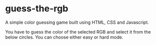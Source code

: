 # guess-the-rgb

A simple color guessing game built using HTML, CSS and Javascript.

You have to guess the color of the selected RGB and select it from the below circles. You can choose either easy or hard mode.
